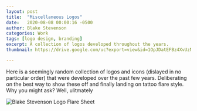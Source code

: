 ```yaml
---
layout: post
title:  "Miscellaneous Logos"
date:   2020-08-08 00:00:16 -0500
author: Blake Stevenson
categories: Work
tags: [logo design, branding]
excerpt: A collection of logos developed throughout the years.
thumbnail: https://drive.google.com/uc?export=view&id=1OpJDatEFBz4XvUzN5grt_UVFRo3HLARw 

---
```


Here is a seemingly random collection of logos and icons (dislayed in no particular order) that were developed over the past few years. Deliberating on the best way to show these off and finally landing on tattoo flare style. Why you might ask? Well, ulitmately  

![Blake Stevenson Logo Flare Sheet](https://drive.google.com/uc?export=view&id=1zUQ1EZktXcjTN8YoeEuN2kbYB9NAJ1Ek)

